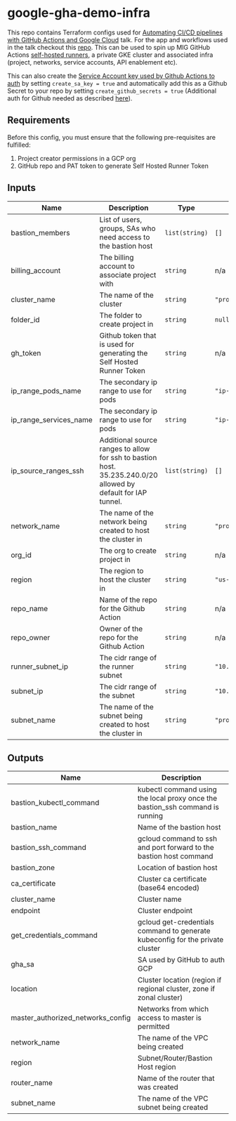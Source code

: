 # google-gha-demo-infra

This repo contains Terraform configs used for [Automating CI/CD pipelines with GitHub Actions and Google Cloud](https://resources.github.com/webcasts/Automating-CI-CD-Actions-Google-Cloud/) talk. For the app and workflows used in the talk checkout this [repo](https://github.com/bharathkkb-org/google-gha-demo-app). This can be used to spin up MIG GitHub Actions [self-hosted runners](https://docs.github.com/en/free-pro-team@latest/actions/hosting-your-own-runners/about-self-hosted-runners), a private GKE cluster and associated infra (project, networks, service accounts, API enablement etc). 

This can also create the [Service Account key used by Github Actions to auth](https://github.com/google-github-actions/setup-gcloud#inputs) by setting `create_sa_key = true` and automatically add this as a Github Secret to your repo by setting `create_github_secrets = true` (Additional auth for Github needed as described [here](https://www.terraform.io/docs/providers/github/index.html#token)).

## Requirements

Before this config, you must ensure that the following pre-requisites are fulfilled:

1. Project creator permissions in a GCP org
1. GitHub repo and PAT token to generate Self Hosted Runner Token

<!-- BEGINNING OF PRE-COMMIT-TERRAFORM DOCS HOOK -->
## Inputs

| Name | Description | Type | Default | Required |
|------|-------------|------|---------|:--------:|
| bastion\_members | List of users, groups, SAs who need access to the bastion host | `list(string)` | `[]` | no |
| billing\_account | The billing account to associate project with | `string` | n/a | yes |
| cluster\_name | The name of the cluster | `string` | `"prod-cluster"` | no |
| folder\_id | The folder to create project in | `string` | `null` | no |
| gh\_token | Github token that is used for generating the Self Hosted Runner Token | `string` | n/a | yes |
| ip\_range\_pods\_name | The secondary ip range to use for pods | `string` | `"ip-range-pods"` | no |
| ip\_range\_services\_name | The secondary ip range to use for pods | `string` | `"ip-range-svc"` | no |
| ip\_source\_ranges\_ssh | Additional source ranges to allow for ssh to bastion host. 35.235.240.0/20 allowed by default for IAP tunnel. | `list(string)` | `[]` | no |
| network\_name | The name of the network being created to host the cluster in | `string` | `"prod-network"` | no |
| org\_id | The org to create project in | `string` | n/a | yes |
| region | The region to host the cluster in | `string` | `"us-central1"` | no |
| repo\_name | Name of the repo for the Github Action | `string` | n/a | yes |
| repo\_owner | Owner of the repo for the Github Action | `string` | n/a | yes |
| runner\_subnet\_ip | The cidr range of the runner subnet | `string` | `"10.10.20.0/24"` | no |
| subnet\_ip | The cidr range of the subnet | `string` | `"10.10.10.0/24"` | no |
| subnet\_name | The name of the subnet being created to host the cluster in | `string` | `"prod-subnet"` | no |

## Outputs

| Name | Description |
|------|-------------|
| bastion\_kubectl\_command | kubectl command using the local proxy once the bastion\_ssh command is running |
| bastion\_name | Name of the bastion host |
| bastion\_ssh\_command | gcloud command to ssh and port forward to the bastion host command |
| bastion\_zone | Location of bastion host |
| ca\_certificate | Cluster ca certificate (base64 encoded) |
| cluster\_name | Cluster name |
| endpoint | Cluster endpoint |
| get\_credentials\_command | gcloud get-credentials command to generate kubeconfig for the private cluster |
| gha\_sa | SA used by GitHub to auth GCP |
| location | Cluster location (region if regional cluster, zone if zonal cluster) |
| master\_authorized\_networks\_config | Networks from which access to master is permitted |
| network\_name | The name of the VPC being created |
| region | Subnet/Router/Bastion Host region |
| router\_name | Name of the router that was created |
| subnet\_name | The name of the VPC subnet being created |

<!-- END OF PRE-COMMIT-TERRAFORM DOCS HOOK -->
